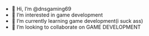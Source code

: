 - 👋 Hi, I’m @dnsgaming69
- 👀 I’m interested in game development
- 🌱 I’m currently learning game development(i suck ass)
- 💞️ I’m looking to collaborate on GAME DEVELOPMENT

<!---
dnsgaming69/dnsgaming69 is a ✨ special ✨ repository because its `README.md` (this file) appears on your GitHub profile.
You can click the Preview link to take a look at your changes.
--->
